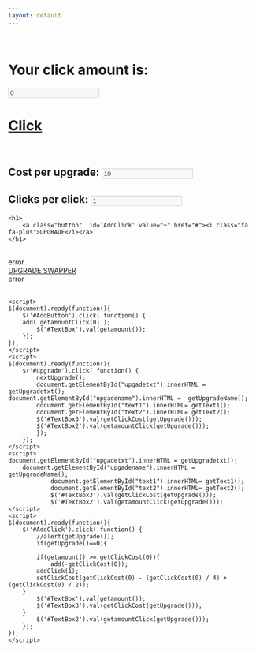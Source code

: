 ```yaml
---
layout: default
---
```

<dl>
<script src="//code.jquery.com/jquery-1.4.3.min.js"></script>
<script src="{{site.url}}/Experiments/Clicker/script.js"></script>

<br>
<!-- Clicker -->
<div>
	<!-- Click Text -->
		<h1>Your click amount is: </h1>
	<!-- Click Amount -->
		<input type="text" disabled="true" name="TextBox" id="TextBox" value="0" />
		<br>
	<!-- Click Button -->
		<h1> 
			<a class="button" id='AddButton' href="#">Click</a>
		</h1>
</div>

<br>

<!-- Upgrade -->
<div>
	<!-- Upgrade Cost Text -->
		<h2>
			<a id = "text1">Cost per upgrade: </a> 
			<!-- Upgrade Cost Amount -->		
				<input type="text" disabled="true" name="TextBox3" id="TextBox3" value="10" />
		</h2>
	<!-- Upgrade Amount Per Click Text -->
		<h2>
			<a id = "text2">Clicks per click:</a>
			<!-- Upgrade Amount Per Click Amount -->
				<input type="text" disabled="true" name="TextBox2" id="TextBox2" value="1" />
		</h2>


<!-- Upgrade Button -->
	<h1>
		<a class="button"  id='AddClick' value="+" href="#"><i class="fa fa-plus">UPGRADE</i></a>
	</h1>

</div>
<br>

<!-- Change Upgrade (Currently useless) -->
<div>
	<!-- Change Upgrade Text -->
		<a id = "upgadetxt"> error </a> 
		<br>
	<!-- Change Upgrade Button -->
		<a class="button"  id='upgrade' href="#" >UPGRADE SWAPPER</a> 
		<br>
	<!-- Change Upgrade Name Text -->
		<a id = "upgadename"> error </a>
		
</div>
<br>

<!-- Script interface with script.js -->
	<script>
	$(document).ready(function(){
		$('#AddButton').click( function() {
		add( getamountClick(0) );
			$('#TextBox').val(getamount());
		});
	});
	</script>
	<script>
	$(document).ready(function(){
		$('#upgrade').click( function() {
			nextUpgrade();
			document.getElementById("upgadetxt").innerHTML = getUpgradetxt();
	document.getElementById("upgadename").innerHTML =  getUpgradeName();
			document.getElementById("text1").innerHTML= getText1();
			document.getElementById("text2").innerHTML= getText2();
			$('#TextBox3').val(getClickCost(getUpgrade()));
			$('#TextBox2').val(getamountClick(getUpgrade()));
			});
		});
	</script>
	<script> 
	document.getElementById("upgadetxt").innerHTML = getUpgradetxt();
		document.getElementById("upgadename").innerHTML =  getUpgradeName();
				document.getElementById("text1").innerHTML= getText1();
				document.getElementById("text2").innerHTML= getText2();
				$('#TextBox3').val(getClickCost(getUpgrade()));
				$('#TextBox2').val(getamountClick(getUpgrade()));
	</script>
	<script>
	$(document).ready(function(){
		$('#AddClick').click( function() {
			//alert(getUpgrade());
			if(getUpgrade()==0){
	
			if(getamount() >= getClickCost(0)){
				add(-getClickCost(0));
			addClick(1);
			setClickCost(getClickCost(0) - (getClickCost(0) / 4) + (getClickCost(0) / 2));
		}
			$('#TextBox').val(getamount());
			$('#TextBox3').val(getClickCost(getUpgrade()));
		}
			$('#TextBox2').val(getamountClick(getUpgrade()));
		});
	});
	</script>

</dl>
